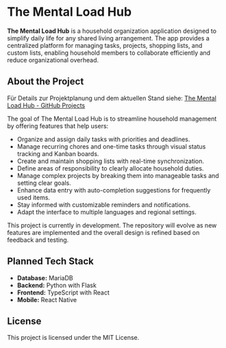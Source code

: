# The Mental Load Hub

**The Mental Load Hub** is a household organization application designed to simplify daily life for any shared living arrangement. The app provides a centralized platform for managing tasks, projects, shopping lists, and custom lists, enabling household members to collaborate efficiently and reduce organizational overhead.

## About the Project

Für Details zur Projektplanung und dem aktuellen Stand siehe: [The Mental Load Hub - GitHub Projects](https://github.com/users/dominikoetiker/projects/1)

The goal of The Mental Load Hub is to streamline household management by offering features that help users:
- Organize and assign daily tasks with priorities and deadlines.
- Manage recurring chores and one-time tasks through visual status tracking and Kanban boards.
- Create and maintain shopping lists with real-time synchronization.
- Define areas of responsibility to clearly allocate household duties.
- Manage complex projects by breaking them into manageable tasks and setting clear goals.
- Enhance data entry with auto-completion suggestions for frequently used items.
- Stay informed with customizable reminders and notifications.
- Adapt the interface to multiple languages and regional settings.

This project is currently in development. The repository will evolve as new features are implemented and the overall design is refined based on feedback and testing.

## Planned Tech Stack

- **Database:** MariaDB
- **Backend:** Python with Flask
- **Frontend:** TypeScript with React
- **Mobile:** React Native

## License

This project is licensed under the MIT License.
